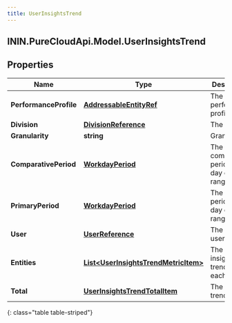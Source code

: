 ```yaml
---
title: UserInsightsTrend
---
```

## ININ.PureCloudApi.Model.UserInsightsTrend

## Properties

|Name | Type | Description | Notes|
|------------ | ------------- | ------------- | -------------|
| **PerformanceProfile** | [**AddressableEntityRef**](AddressableEntityRef.html) | The performance profile | [optional] |
| **Division** | [**DivisionReference**](DivisionReference.html) | The division | [optional] |
| **Granularity** | **string** | Granularity | [optional] |
| **ComparativePeriod** | [**WorkdayPeriod**](WorkdayPeriod.html) | The comparative period work day date range | [optional] |
| **PrimaryPeriod** | [**WorkdayPeriod**](WorkdayPeriod.html) | The primary period work day date range | [optional] |
| **User** | [**UserReference**](UserReference.html) | The query user | [optional] |
| **Entities** | [**List&lt;UserInsightsTrendMetricItem&gt;**](UserInsightsTrendMetricItem.html) | The list of insights trend for each metric | [optional] |
| **Total** | [**UserInsightsTrendTotalItem**](UserInsightsTrendTotalItem.html) | The insights trend in total | [optional] |
{: class="table table-striped"}


